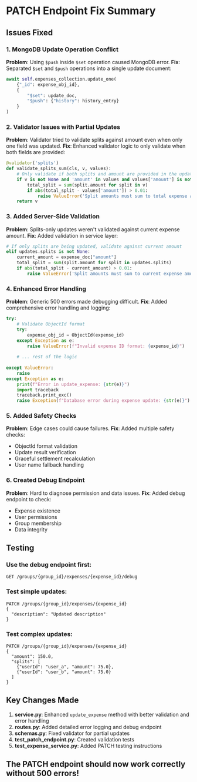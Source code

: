 # PATCH Endpoint Fix Summary

## Issues Fixed

### 1. MongoDB Update Operation Conflict
**Problem**: Using `$push` inside `$set` operation caused MongoDB error.
**Fix**: Separated `$set` and `$push` operations into a single update document:
```python
await self.expenses_collection.update_one(
    {"_id": expense_obj_id},
    {
        "$set": update_doc,
        "$push": {"history": history_entry}
    }
)
```

### 2. Validator Issues with Partial Updates
**Problem**: Validator tried to validate splits against amount even when only one field was updated.
**Fix**: Enhanced validator logic to only validate when both fields are provided:
```python
@validator('splits')
def validate_splits_sum(cls, v, values):
    # Only validate if both splits and amount are provided in the update
    if v is not None and 'amount' in values and values['amount'] is not None:
        total_split = sum(split.amount for split in v)
        if abs(total_split - values['amount']) > 0.01:
            raise ValueError('Split amounts must sum to total expense amount')
    return v
```

### 3. Added Server-Side Validation
**Problem**: Splits-only updates weren't validated against current expense amount.
**Fix**: Added validation in service layer:
```python
# If only splits are being updated, validate against current amount
elif updates.splits is not None:
    current_amount = expense_doc["amount"]
    total_split = sum(split.amount for split in updates.splits)
    if abs(total_split - current_amount) > 0.01:
        raise ValueError('Split amounts must sum to current expense amount')
```

### 4. Enhanced Error Handling
**Problem**: Generic 500 errors made debugging difficult.
**Fix**: Added comprehensive error handling and logging:
```python
try:
    # Validate ObjectId format
    try:
        expense_obj_id = ObjectId(expense_id)
    except Exception as e:
        raise ValueError(f"Invalid expense ID format: {expense_id}")
    
    # ... rest of the logic
    
except ValueError:
    raise
except Exception as e:
    print(f"Error in update_expense: {str(e)}")
    import traceback
    traceback.print_exc()
    raise Exception(f"Database error during expense update: {str(e)}")
```

### 5. Added Safety Checks
**Problem**: Edge cases could cause failures.
**Fix**: Added multiple safety checks:
- ObjectId format validation
- Update result verification
- Graceful settlement recalculation
- User name fallback handling

### 6. Created Debug Endpoint
**Problem**: Hard to diagnose permission and data issues.
**Fix**: Added debug endpoint to check:
- Expense existence
- User permissions
- Group membership
- Data integrity

## Testing

### Use the debug endpoint first:
```
GET /groups/{group_id}/expenses/{expense_id}/debug
```

### Test simple updates:
```
PATCH /groups/{group_id}/expenses/{expense_id}
{
  "description": "Updated description"
}
```

### Test complex updates:
```
PATCH /groups/{group_id}/expenses/{expense_id}
{
  "amount": 150.0,
  "splits": [
    {"userId": "user_a", "amount": 75.0},
    {"userId": "user_b", "amount": 75.0}
  ]
}
```

## Key Changes Made

1. **service.py**: Enhanced `update_expense` method with better validation and error handling
2. **routes.py**: Added detailed error logging and debug endpoint
3. **schemas.py**: Fixed validator for partial updates
4. **test_patch_endpoint.py**: Created validation tests
5. **test_expense_service.py**: Added PATCH testing instructions

## The PATCH endpoint should now work correctly without 500 errors!
